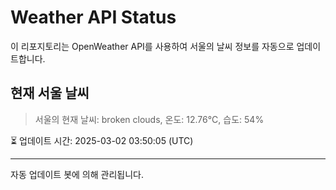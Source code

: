 
# Weather API Status

이 리포지토리는 OpenWeather API를 사용하여 서울의 날씨 정보를 자동으로 업데이트합니다.

## 현재 서울 날씨
> 서울의 현재 날씨: broken clouds, 온도: 12.76°C, 습도: 54%

⏳ 업데이트 시간: 2025-03-02 03:50:05 (UTC)

---
자동 업데이트 봇에 의해 관리됩니다.
